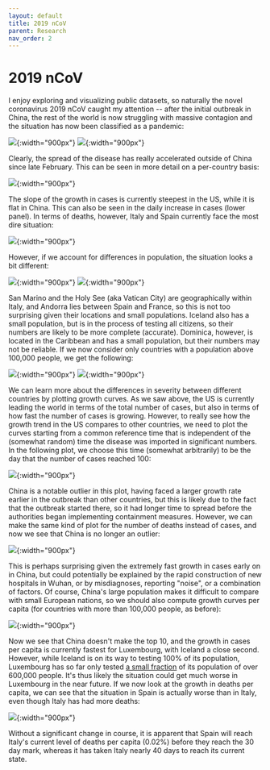```yaml
---
layout: default
title: 2019 nCoV
parent: Research
nav_order: 2
---
```


# 2019 nCoV

I enjoy exploring and visualizing public datasets, so naturally the novel coronavirus 2019 nCoV caught my attention -- after the initial outbreak in China, the rest of the world is now struggling with massive contagion and the situation has now been classified as a pandemic:

![](/assets/images/cases_total.png){:width="900px"}
![](/assets/images/deaths_total.png){:width="900px"}

Clearly, the spread of the disease has really accelerated outside of China since late February. This can be seen in more detail on a per-country basis:

![](/assets/images/cases_top10.png){:width="900px"}

The slope of the growth in cases is currently steepest in the US, while it is flat in China. This can also be seen in the daily increase in cases (lower panel). In terms of deaths, however, Italy and Spain currently face the most dire situation:

![](/assets/images/deaths_top10.png){:width="900px"}

However, if we account for differences in population, the situation looks a bit different:

![](/assets/images/cases_top10_pc_min0.png){:width="900px"}
![](/assets/images/deaths_top10_pc_min0.png){:width="900px"}

San Marino and the Holy See (aka Vatican City) are geographically within Italy, and Andorra lies between Spain and France, so this is not too surprising given their locations and small populations. Iceland also has a small population, but is in the process of testing all citizens, so their numbers are likely to be more complete (accurate). Dominica, however, is located in the Caribbean and has a small population, but their numbers may not be reliable.
If we now consider only countries with a population above 100,000 people, we get the following:

![](/assets/images/cases_top10_pc_min100000.png){:width="900px"}
![](/assets/images/deaths_top10_pc_min100000.png){:width="900px"}

We can learn more about the differences in severity between different countries by plotting growth curves. As we saw above, the US is currently leading the world in terms of the total number of cases, but also in terms of how fast the number of cases is growing. However, to really see how the growth trend in the US compares to other countries, we need to plot the curves starting from a common reference time that is independent of the (somewhat random) time the disease was imported in significant numbers. In the following plot, we choose this time (somewhat arbitrarily) to be the day that the number of cases reached 100:

![](/assets/images/cases_rate_top10.png){:width="900px"}

China is a notable outlier in this plot, having faced a larger growth rate earlier in the outbreak than other countries, but this is likely due to the fact that the outbreak started there, so it had longer time to spread before the authorities began implementing containment measures. However, we can make the same kind of plot for the number of deaths instead of cases, and now we see that China is no longer an outlier:

![](/assets/images/deaths_rate_top10.png){:width="900px"}

This is perhaps surprising given the extremely fast growth in cases early on in China, but could potentially be explained by the rapid construction of new hospitals in Wuhan, or by misdiagnoses, reporting "noise", or a combination of factors. Of course, China's large population makes it difficult to compare with small European nations, so we should also compute growth curves per capita (for countries with more than 100,000 people, as before):

![](/assets/images/cases_rate_top10_pc_min100000.png){:width="900px"}

Now we see that China doesn't make the top 10, and the growth in cases per capita is currently fastest for Luxembourg, with Iceland a close second. However, while Iceland is on its way to testing 100% of its population, Luxembourg has so far only tested [a small fraction](https://msan.gouvernement.lu/en/dossiers/2020/corona-virus.html) of its population of over 600,000 people. It's thus likely the situation could get much worse in Luxembourg in the near future. If we now look at the growth in deaths per capita, we can see that the situation in Spain is actually worse than in Italy, even though Italy has had more deaths:

![](/assets/images/deaths_rate_top10_pc_min100000.png){:width="900px"}

Without a significant change in course, it is apparent that Spain will reach Italy's current level of deaths per capita (0.02%) before they reach the 30 day mark, whereas it has taken Italy nearly 40 days to reach its current state.
